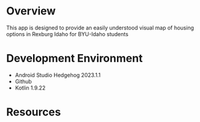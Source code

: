 # Overview
This app is designed to provide an easily understood visual map of housing options in Rexburg Idaho for BYU-Idaho students

# Development Environment
- Android Studio Hedgehog 2023.1.1
- Github
- Kotlin 1.9.22

# Resources
